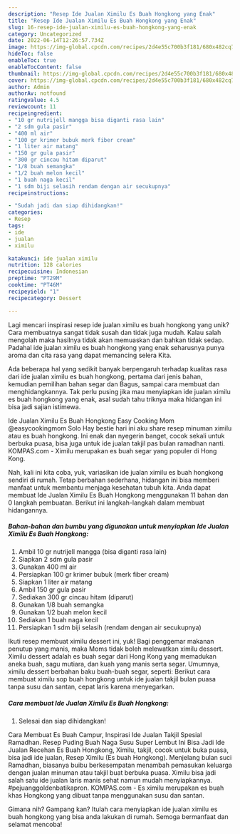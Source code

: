 ```yaml
---
description: "Resep Ide Jualan Ximilu Es Buah Hongkong yang Enak"
title: "Resep Ide Jualan Ximilu Es Buah Hongkong yang Enak"
slug: 16-resep-ide-jualan-ximilu-es-buah-hongkong-yang-enak
category: Uncategorized
date: 2022-06-14T12:26:57.734Z
image: https://img-global.cpcdn.com/recipes/2d4e55c700b3f181/680x482cq70/ide-jualan-ximilu-es-buah-hongkong-foto-resep-utama.jpg
hideToc: false
enableToc: true
enableTocContent: false
thumbnail: https://img-global.cpcdn.com/recipes/2d4e55c700b3f181/680x482cq70/ide-jualan-ximilu-es-buah-hongkong-foto-resep-utama.jpg
cover: https://img-global.cpcdn.com/recipes/2d4e55c700b3f181/680x482cq70/ide-jualan-ximilu-es-buah-hongkong-foto-resep-utama.jpg
author: Admin
authorAv: notfound
ratingvalue: 4.5
reviewcount: 11
recipeingredient:
- "10 gr nutrijell mangga bisa diganti rasa lain"
- "2 sdm gula pasir"
- "400 ml air"
- "100 gr krimer bubuk merk fiber cream"
- "1 liter air matang"
- "150 gr gula pasir"
- "300 gr cincau hitam diparut"
- "1/8 buah semangka"
- "1/2 buah melon kecil"
- "1 buah naga kecil"
- "1 sdm biji selasih rendam dengan air secukupnya"
recipeinstructions:

- "Sudah jadi dan siap dihidangkan!"
categories:
- Resep
tags:
- ide
- jualan
- ximilu

katakunci: ide jualan ximilu 
nutrition: 128 calories
recipecuisine: Indonesian
preptime: "PT29M"
cooktime: "PT46M"
recipeyield: "1"
recipecategory: Dessert

---
```





Lagi mencari inspirasi resep ide jualan ximilu es buah hongkong yang unik? Cara membuatnya sangat tidak susah dan tidak juga mudah. Kalau salah mengolah maka hasilnya tidak akan memuaskan dan bahkan tidak sedap. Padahal ide jualan ximilu es buah hongkong yang enak seharusnya punya aroma dan cita rasa yang dapat memancing selera Kita.





Ada beberapa hal yang sedikit banyak berpengaruh terhadap kualitas rasa dari ide jualan ximilu es buah hongkong, pertama dari jenis bahan, kemudian pemilihan bahan segar dan Bagus, sampai cara membuat dan menghidangkannya. Tak perlu pusing jika mau menyiapkan ide jualan ximilu es buah hongkong yang enak,      asal sudah tahu triknya maka hidangan ini bisa jadi sajian istimewa.














Ide Jualan Ximilu Es Buah Hongkong Easy Cooking Mom @easycookingmom Solo Hay bestie hari ini aku share resep minuman ximilu atau es buah hongkong. Ini enak dan nyegerin banget, cocok sekali untuk berbuka puasa, bisa juga untuk ide jualan takjil pas bulan ramadhan nanti. KOMPAS.com - Ximilu merupakan es buah segar yang populer di Hong Kong.






Nah, kali ini kita coba, yuk, variasikan ide jualan ximilu es buah hongkong sendiri di rumah. Tetap berbahan sederhana, hidangan ini bisa memberi manfaat untuk membantu menjaga kesehatan tubuh kita. Anda dapat membuat Ide Jualan Ximilu Es Buah Hongkong menggunakan 11 bahan dan 0 langkah pembuatan. Berikut ini langkah-langkah dalam membuat hidangannya.

<!--inarticleads1-->

##### Bahan-bahan dan bumbu yang digunakan untuk menyiapkan Ide Jualan Ximilu Es Buah Hongkong:

1. Ambil 10 gr nutrijell mangga (bisa diganti rasa lain)
1. Siapkan 2 sdm gula pasir
1. Gunakan 400 ml air
1. Persiapkan 100 gr krimer bubuk (merk fiber cream)
1. Siapkan 1 liter air matang
1. Ambil 150 gr gula pasir
1. Sediakan 300 gr cincau hitam (diparut)
1. Gunakan 1/8 buah semangka
1. Gunakan 1/2 buah melon kecil
1. Sediakan 1 buah naga kecil
1. Persiapkan 1 sdm biji selasih (rendam dengan air secukupnya)


Ikuti resep membuat ximilu dessert ini, yuk! Bagi penggemar makanan penutup yang manis, maka Moms tidak boleh melewatkan ximilu dessert. Ximilu dessert adalah es buah segar dari Hong Kong yang memadukan aneka buah, sagu mutiara, dan kuah yang manis serta segar. Umumnya, ximilu dessert berbahan baku buah-buah segar, seperti: Berikut cara membuat ximilu sop buah hongkong untuk ide jualan takjil bulan puasa tanpa susu dan santan, cepat laris karena menyegarkan. 

<!--inarticleads2-->

##### Cara membuat Ide Jualan Ximilu Es Buah Hongkong:


1. Selesai dan siap dihidangkan!

Cara Membuat Es Buah Campur, Inspirasi Ide Jualan Takjil Spesial Ramadhan. Resep Puding Buah Naga Susu Super Lembut Ini Bisa Jadi Ide Jualan Recehan Es Buah Hongkong, Ximilu, takjil, cocok untuk buka puasa, bisa jadi ide jualan, Resep Ximilu (Es buah Hongkong). Menjelang bulan suci Ramadhan, biasanya buibu berkesempatan menambah pemasukan keluarga dengan jualan minuman atau takjil buat berbuka puasa. Ximilu bisa jadi salah satu ide jualan laris manis sehat namun mudah menyiapkannya. #pejuanggoldenbatikapron. KOMPAS.com - Es ximilu merupakan es buah khas Hongkong yang dibuat tanpa menggunakan susu dan santan. 

Gimana nih? Gampang kan? Itulah cara menyiapkan ide jualan ximilu es buah hongkong yang bisa anda lakukan di rumah. Semoga bermanfaat dan selamat mencoba!
